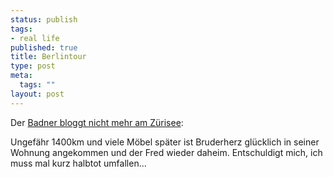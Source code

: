 ```yaml
--- 
status: publish
tags: 
- real life
published: true
title: Berlintour
type: post
meta: 
  tags: ""
layout: post
---
```

Der <a href="http://blog.jeanpierre.de/archives/2005/03/tschues_schweiz.html">Badner bloggt nicht mehr am Zürisee</a>:

Ungefähr 1400km und viele Möbel später ist Bruderherz glücklich in seiner Wohnung angekommen und der Fred wieder daheim. Entschuldigt mich, ich muss mal kurz halbtot umfallen...

